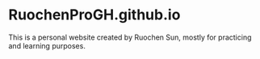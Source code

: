 # RuochenProGH.github.io
This is a personal website created by Ruochen Sun, mostly for practicing and learning purposes.
